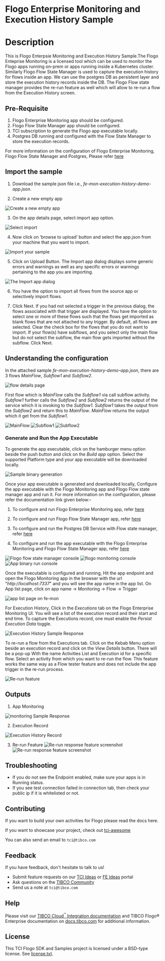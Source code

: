 # Flogo Enterprise Monitoring and Execution History Sample

# Description

This is Flogo Enterpsie Monitoring and Execution History Sample.The Flogo Enteprise Monitoring is a licensed tool which can be used to monitor the Flogo apps running on-prem or apps running inside a Kubernetes cluster. Similarly Flogo Flow State Manager is used to capture the execution history for flows inside an app. We can use the postgres DB as persistent layer and store the execution history records inside the DB. The Flogo Flow state manager provides the re-run feature as well which will allow to re-run a flow from the Execution History screen.


## Pre-Requisite
1. Flogo Enterprise Monitoring app should be configured.
2. Flogo Flow State Manager app should be configured.
3. TCI subscription to generate the Flogo app executable locally.
4. Postgres DB running and configured with the Flow State Manager to store the execution records.

For more information on the configuration of Flogo Enterprise Monitoring, Flogo Flow State Manager and Postgres, Please refer [here](https://integration.cloud.tibco.com/docs/index.html#Subsystems/flogo/flogo-all/monitoring.html?TocPath=TIBCO%2520Flogo%25C2%25AE%2520Apps%257CDeployment%2520and%2520Configuration%257CBuilding%2520an%2520App%2520Executable%257CMonitoring%257C_____0)


## Import the sample
1. Download the sample json file i.e., *fe-mon-execution-history-demo-app.json*.

2. Create a new empty app

![Create a new empty app](../import-screenshots/2.png)

3. On the app details page, select import app option.

![Select import](../import-screenshots/3.png)

4. Now click on ‘browse to upload’ button and select the app.json from your machine that you want to import.

![Import your sample](../import-screenshots/4.png)

5. Click on Upload Button. The Import app dialog displays some generic errors and warnings as well as any specific errors or warnings pertaining to the app you are importing.

![The Import app dialog](../import-screenshots/5.png)

6. You have the option to import all flows from the source app or selectively import flows.

7.  Click Next. If you had not selected a trigger in the previous dialog, the flows associated with that trigger are displayed. You have the option to select one or more of these flows such that the flows get imported as blank flows that are not attached to any trigger. By default, all flows are selected. Clear the check box for the flows that you do not want to import. If your flow(s) have subflows, and you select only the main flow but do not select the subflow, the main flow gets imported without the subflow. Click Next.


## Understanding the configuration

In the attached sample *fe-mon-execution-history-demo-app.json*, there are 3 flows *MainFlow*, *Subflow1* and *Subflow2*.

![flow details page](../import-screenshots/fe-mon-eh/1-FlowDeatails.png)

First flow which is *MainFlow* calls the *Subflow1*  via call subflow activity. *Subflow1* further calls the *Subflow2* and *Subflow2* returns the output of the service which it is invoking to the *Subflow1*. *Subflow1* takes the output from the *Subflow2* and return this to *MainFlow*. *MainFlow* returns the output which it get from the *Subflow1*. 

![MainFlow](../import-screenshots/fe-mon-eh/MainFlow.png)
![Subflow1](../import-screenshots/fe-mon-eh/Subflow1.png)
![Subflow2](../import-screenshots/fe-mon-eh/Subflow2.png)


### Generate and Run the App Executable

To generate the app executable, click on the hamburger menu option beside the push button and click on the *Build app* option. Select the supported Platform type and your app executable will be downloaded locally.

![Sample binary generation](../import-screenshots/fe-mon-eh/2-GenerateBinary.png)

Once your app executable is generated and downloaded locally, Configure the app executable with the Flogo Monitoring app and Flogo Flow state manager app and run it.
For more information on the configuration, please refer the documentation link given below:-

1. To configure and run Flogo Enterprise Monitoring app, refer [here](https://au.integration.cloud.tibco.com/docs/index.html#Subsystems/flogo/flogo-all/running-the-flogo-en2.html)

2. To configure and run Flogo Flow State Manager app, refer [here](https://au.integration.cloud.tibco.com/docs/index.html#Subsystems/flogo/flogo-all/flowstatemgr-standalone.html)

3. To configure and run the Postgres DB Service with Flow state manager, refer [here](https://au.integration.cloud.tibco.com/docs/index.html#Subsystems/flogo/flogo-all/flowstatemgr-configure-postgresql.html?TocPath=Deployment%2520and%2520Configuration%257CBuilding%2520an%2520App%2520Executable%257CMonitoring%257CAbout%2520TIBCO%2520Flogo%25C2%25AE%2520Flow%2520State%2520Manager%257C_____2)

4. To configure and run the app executable with the Flogo Enterprise Monitoring and Flogo Flow State Manager app, refer [here](https://au.integration.cloud.tibco.com/docs/index.html#Subsystems/flogo/flogo-all/flowstatemgr-starting-flogo-app-binary.html?TocPath=Deployment%2520and%2520Configuration%257CBuilding%2520an%2520App%2520Executable%257CMonitoring%257CAbout%2520TIBCO%2520Flogo%25C2%25AE%2520Flow%2520State%2520Manager%257C_____8)


![Flogo flow state manager console](../import-screenshots/fe-mon-eh/flowStateManagerConsole.png)
![flogo monitoring console](../import-screenshots/fe-mon-eh/fe-mon-console.png)
![App binary run console](../import-screenshots/fe-mon-eh/app-binary-run-console.png)


Once the executable is configured and running, Hit the app endpoint and open the Flogo Monitoring app in the browser with the url "*http://localhost:7337*" and you will see the app name in the app list.
On App list page, click on app name -> Monitoring -> Flow -> Trigger

![app list page on fe-mon](../import-screenshots/fe-mon-eh/fe-mon-applist.png)

For Execution History, Click in the *Executions* tab on the Flogo Enterprise Monitoring UI. You will see a list of the execution record and their start and end time. To capture the Executions record, one must enable the *Persist Execution Data* toggle. 

![Execution History Sample Response](../import-screenshots/fe-mon-eh/EH-sample-response.png)

To re-run a flow from the Executions tab. Click on the Kebab Menu option beside an execution record and click on the *View Details* button. There will be a pop-up With the name Activities List and Execution id for a specific flow. Select an activity from which you want to re-run the flow. This feature works the same way as a Flow tester feature and does not include the app trigger in the re-run process.

![Re-run feature](../import-screenshots/fe-mon-eh/Re-run-popup.png)


## Outputs

1. App Monitoring

![monitoring Sample Response](../import-screenshots/fe-mon-eh/Monitoring-sample-response.png)

2. Execution Record

![Execution History Record](../import-screenshots/fe-mon-eh/EH-sample-response.png)


3. Re-run Feature
![Re-run response feature screenshot](../import-screenshots/fe-mon-eh/run-flow-from-this-actovity.png)
![Re-run response feature screenshot](../import-screenshots/fe-mon-eh/after-re-run.png)

## Troubleshooting

* If you do not see the Endpoint enabled, make sure your apps is in Running status.
* If you see test connection failed in connection tab, then check your public ip if it is whitelisted or not.

## Contributing
If you want to build your own activities for Flogo please read the docs here.

If you want to showcase your project, check out [tci-awesome](https://github.com/TIBCOSoftware/tci-awesome)

You can also send an email to `tci@tibco.com`

## Feedback
If you have feedback, don't hesitate to talk to us!

* Submit feature requests on our [TCI Ideas](https://ideas.tibco.com/?project=TCI) or [FE Ideas](https://ideas.tibco.com/?project=FE) portal
* Ask questions on the [TIBCO Community](https://community.tibco.com/answers/product/344006)
* Send us a note at `tci@tibco.com`

## Help
Please visit our [TIBCO Cloud<sup>&trade;</sup> Integration documentation](https://integration.cloud.tibco.com/docs/) and TIBCO Flogo® Enterprise documentation on [docs.tibco.com](https://docs.tibco.com/) for additional information.

## License
This TCI Flogo SDK and Samples project is licensed under a BSD-type license. See [license.txt](license.txt).










